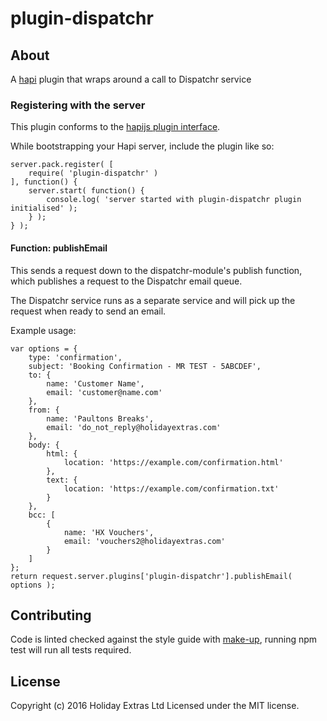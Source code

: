 # plugin-dispatchr

## About

A [hapi](http://hapijs.com/) plugin that wraps around a call to Dispatchr service


### Registering with the server

This plugin conforms to the [hapijs plugin interface](http://hapijs.com/api#plugin-interface).

While bootstrapping your Hapi server, include the plugin like so:

```
server.pack.register( [
	require( 'plugin-dispatchr' )
], function() {
	server.start( function() {
		console.log( 'server started with plugin-dispatchr plugin initialised' );
	} );
} );
```

#### Function: publishEmail

This sends a request down to the dispatchr-module's publish function, which publishes a request to the Dispatchr email queue. 

The Dispatchr service runs as a separate service and will pick up the request when ready to send an email.

Example usage:

```
var options = {
	type: 'confirmation',
	subject: 'Booking Confirmation - MR TEST - 5ABCDEF',
	to: {
		name: 'Customer Name',
		email: 'customer@name.com'
	},
	from: {
		name: 'Paultons Breaks',
		email: 'do_not_reply@holidayextras.com'
	},
	body: {
		html: {
			location: 'https://example.com/confirmation.html'
		},
		text: {
			location: 'https://example.com/confirmation.txt'
		}
	},
	bcc: [
		{
			name: 'HX Vouchers',
			email: 'vouchers2@holidayextras.com'
		}
	]
};
return request.server.plugins['plugin-dispatchr'].publishEmail( options );

```

## Contributing

Code is linted checked against the style guide with [make-up](https://github.com/holidayextras/make-up), running npm test will run all tests required.

## License
Copyright (c) 2016 Holiday Extras Ltd
Licensed under the MIT license.
